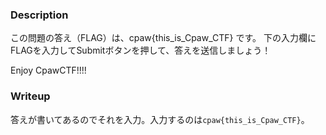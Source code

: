 ### Description
この問題の答え（FLAG）は、cpaw{this_is_Cpaw_CTF} です。
下の入力欄にFLAGを入力してSubmitボタンを押して、答えを送信しましょう！

Enjoy CpawCTF!!!!

### Writeup
答えが書いてあるのでそれを入力。入力するのは`cpaw{this_is_Cpaw_CTF}`。
